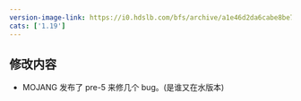 ```yaml
---
version-image-link: https://i0.hdslb.com/bfs/archive/a1e46d2da6cabe8be72ebedcd675affc383be7ee.png
cats: ['1.19']
---
```

## 修改内容
* MOJANG 发布了 pre-5 来修几个 bug。(是谁又在水版本)
